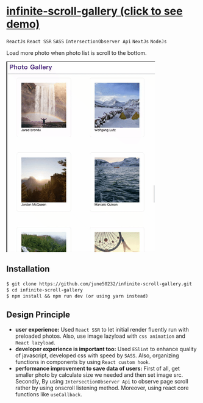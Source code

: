 # [infinite-scroll-gallery (click to see demo)](https://o4sxi.sse.codesandbox.io)
`ReactJs` `React SSR` `SASS` `IntersectionObserver Api` `NextJs` `NodeJs`

Load more photo when photo list is scroll to the bottom.

![demo](https://github.com/june50232/infinite-scroll-gallery/blob/master/infinite-scroll-gallery.gif)

## Installation

```shell
$ git clone https://github.com/june50232/infinite-scroll-gallery.git
$ cd infinite-scroll-gallery
$ npm install && npm run dev (or using yarn instead)
```

## Design Principle

- **user experience:** Used `React SSR` to let initial render fluently run with preloaded photos. Also, use image lazyload with `css animation` and `React lazyload`.
- **developer experience is important too:** Used `ESlint` to enhance quality of javascript, developed css with speed by `SASS`. Also, organizing functions in components by using `React custom hook`.
- **performance improvement to save data of users:** First of all, get smaller photo by calculate size we needed and then set image src. Secondly, By using `IntersectionObserver Api` to observe page scroll rather by using onscroll listening method. Moreover, using react core functions like `useCallback`.
